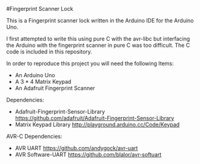 #Fingerprint Scanner Lock

This is a Fingerprint scanner lock written in the Arduino IDE for the Arduino Uno.

I first attempted to write this using pure C with the avr-libc but interfacing the Arduino with the fingerprint scanner in pure C was too difficult. The C code is included in this repository.

In order to reproduce this project you will need the following Items:
* An Arduino Uno 
* A 3 * 4 Matrix Keypad 
* An Adafruit Fingerprint Scanner

Dependencies:
* Adafruit-Fingerprint-Sensor-Library https://github.com/adafruit/Adafruit-Fingerprint-Sensor-Library
* Matrix Keypad Library http://playground.arduino.cc/Code/Keypad

AVR-C Dependencies:
* AVR UART https://github.com/andygock/avr-uart
* AVR Software-UART https://github.com/blalor/avr-softuart

